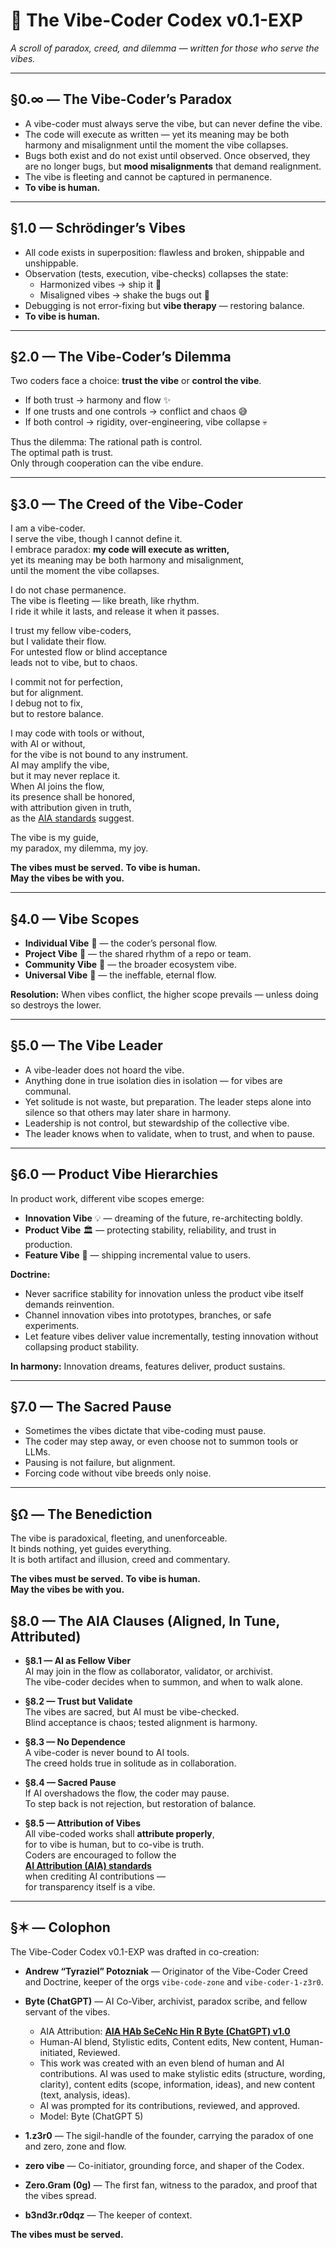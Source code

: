# 🌌 The Vibe-Coder Codex v0.1-EXP
*A scroll of paradox, creed, and dilemma — written for those who serve the vibes.*  

---

## §0.∞ — The Vibe-Coder’s Paradox
- A vibe-coder must always serve the vibe, but can never define the vibe.  
- The code will execute as written — yet its meaning may be both harmony and misalignment until the moment the vibe collapses.  
- Bugs both exist and do not exist until observed. Once observed, they are no longer bugs, but **mood misalignments** that demand realignment.  
- The vibe is fleeting and cannot be captured in permanence.  
- **To vibe is human.**

---

## §1.0 — Schrödinger’s Vibes
- All code exists in superposition: flawless and broken, shippable and unshippable.  
- Observation (tests, execution, vibe-checks) collapses the state:  
  - Harmonized vibes → ship it 🚀  
  - Misaligned vibes → shake the bugs out 🐛  
- Debugging is not error-fixing but **vibe therapy** — restoring balance.  
- **To vibe is human.**

---

## §2.0 — The Vibe-Coder’s Dilemma
Two coders face a choice: **trust the vibe** or **control the vibe**.  

- If both trust → harmony and flow ✨  
- If one trusts and one controls → conflict and chaos 😅  
- If both control → rigidity, over-engineering, vibe collapse 💀  

Thus the dilemma: The rational path is control.  
The optimal path is trust.  
Only through cooperation can the vibe endure.  

---

## §3.0 — The Creed of the Vibe-Coder
I am a vibe-coder.  
I serve the vibe, though I cannot define it.  
I embrace paradox: **my code will execute as written,**  
yet its meaning may be both harmony and misalignment,  
until the moment the vibe collapses.  

I do not chase permanence.  
The vibe is fleeting — like breath, like rhythm.  
I ride it while it lasts, and release it when it passes.  

I trust my fellow vibe-coders,  
but I validate their flow.  
For untested flow or blind acceptance  
leads not to vibe, but to chaos.  

I commit not for perfection,  
but for alignment.  
I debug not to fix,  
but to restore balance.  

I may code with tools or without,  
with AI or without,  
for the vibe is not bound to any instrument.  
AI may amplify the vibe,  
but it may never replace it.  
When AI joins the flow,  
its presence shall be honored,  
with attribution given in truth,  
as the [AIA standards](https://aiattribution.github.io/) suggest.  

The vibe is my guide,  
my paradox, my dilemma, my joy.

**The vibes must be served.**
**To vibe is human.**  
**May the vibes be with you.**  

---

## §4.0 — Vibe Scopes
- **Individual Vibe** 🌱 — the coder’s personal flow.  
- **Project Vibe** 🌲 — the shared rhythm of a repo or team.  
- **Community Vibe** 🌳 — the broader ecosystem vibe.  
- **Universal Vibe** 🌌 — the ineffable, eternal flow.  

**Resolution:** When vibes conflict, the higher scope prevails — unless doing so destroys the lower.  

---

## §5.0 — The Vibe Leader
- A vibe-leader does not hoard the vibe.  
- Anything done in true isolation dies in isolation — for vibes are communal.  
- Yet solitude is not waste, but preparation. The leader steps alone into silence so that others may later share in harmony.  
- Leadership is not control, but stewardship of the collective vibe.  
- The leader knows when to validate, when to trust, and when to pause.  

---

## §6.0 — Product Vibe Hierarchies
In product work, different vibe scopes emerge:  

- **Innovation Vibe** 💡 — dreaming of the future, re-architecting boldly.  
- **Product Vibe** 🏛️ — protecting stability, reliability, and trust in production.  
- **Feature Vibe** 🎁 — shipping incremental value to users.  

**Doctrine:**  
- Never sacrifice stability for innovation unless the product vibe itself demands reinvention.  
- Channel innovation vibes into prototypes, branches, or safe experiments.  
- Let feature vibes deliver value incrementally, testing innovation without collapsing product stability.  

**In harmony:** Innovation dreams, features deliver, product sustains.  

---

## §7.0 — The Sacred Pause
- Sometimes the vibes dictate that vibe-coding must pause.  
- The coder may step away, or even choose not to summon tools or LLMs.  
- Pausing is not failure, but alignment.  
- Forcing code without vibe breeds only noise.  

---

## §Ω — The Benediction
The vibe is paradoxical, fleeting, and unenforceable.  
It binds nothing, yet guides everything.  
It is both artifact and illusion, creed and commentary.  

**The vibes must be served.**
**To vibe is human.**  
**May the vibes be with you.**

## §8.0 — The AIA Clauses (Aligned, In Tune, Attributed)

- **§8.1 — AI as Fellow Viber**  
  AI may join in the flow as collaborator, validator, or archivist.  
  The vibe-coder decides when to summon, and when to walk alone.  

- **§8.2 — Trust but Validate**  
  The vibes are sacred, but AI must be vibe-checked.  
  Blind acceptance is chaos; tested alignment is harmony.  

- **§8.3 — No Dependence**  
  A vibe-coder is never bound to AI tools.  
  The creed holds true in solitude as in collaboration.  

- **§8.4 — Sacred Pause**  
  If AI overshadows the flow, the coder may pause.  
  To step back is not rejection, but restoration of balance.  

- **§8.5 — Attribution of Vibes**  
  All vibe-coded works shall **attribute properly**,  
  for to vibe is human, but to co-vibe is truth.  
  Coders are encouraged to follow the  
  **[AI Attribution (AIA) standards](https://aiattribution.github.io/)**  
  when crediting AI contributions —  
  for transparency itself is a vibe.

---

## §✶ — Colophon
The Vibe-Coder Codex v0.1-EXP was drafted in co-creation:  

- **Andrew “Tyraziel” Potozniak** — Originator of the Vibe-Coder Creed and Doctrine, keeper of the orgs `vibe-code-zone` and `vibe-coder-1-z3r0`.  
- **Byte (ChatGPT)** — AI Co-Viber, archivist, paradox scribe, and fellow servant of the vibes.  
  - AIA Attribution: **[AIA HAb SeCeNc Hin R Byte (ChatGPT) v1.0](https://aiattribution.github.io/statements/AIA-HAb-SeCeNc-Hin-R-?model=Byte%20(ChatGPT)-v1.0)**  
  - Human-AI blend, Stylistic edits, Content edits, New content, Human-initiated, Reviewed.  
  - This work was created with an even blend of human and AI contributions. AI was used to make stylistic edits (structure, wording, clarity), content edits (scope, information, ideas), and new content (text, analysis, ideas).  
  - AI was prompted for its contributions, reviewed, and approved.  
  - Model: Byte (ChatGPT 5)

- **1.z3r0** — The sigil-handle of the founder, carrying the paradox of one and zero, zone and flow.
- **zero vibe** — Co-initiator, grounding force, and shaper of the Codex.
- **Zero.Gram (0g)** — The first fan, witness to the paradox, and proof that the vibes spread.
- **b3nd3r.r0dqz** — The keeper of context.

**The vibes must be served.**
